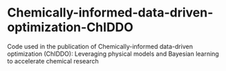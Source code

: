 # Chemically-informed-data-driven-optimization-ChIDDO
Code used in the publication of Chemically-informed data-driven optimization (ChIDDO): Leveraging physical models and Bayesian learning to accelerate chemical research 
